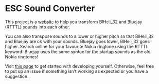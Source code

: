# ESC Sound Converter

This project is a [website](https://bastianspringer.eu) to help you transform BlHeli_32 and Bluejay (RTTTL) sounds into each other.

You can also transpose sounds to a lower or higher pitch so that BlHeli_32 and Bluejay are ok with your sounds. Bluejay goes lower, BlHeli_32 goes higher. Search online for your favourite Nokia ringtone using the RTTTL keyword. Bluejay uses the same syntax for the startup sounds as the old Nokia ringtones!

Visit [this page](./vue-readme.md) to get started with developing yourself. Otherwise, feel free to put up an issue if something isn't working as expected or you have a suggestion.
